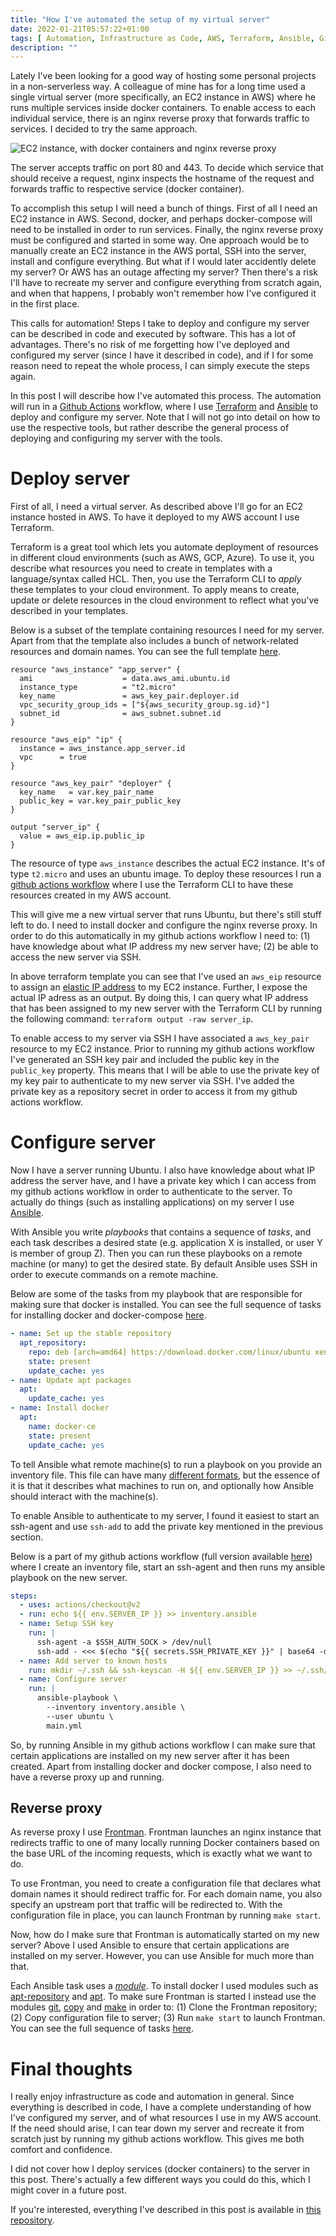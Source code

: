 ```yaml
---
title: "How I've automated the setup of my virtual server"
date: 2022-01-21T05:57:22+01:00
tags: [ Automation, Infrastructure as Code, AWS, Terraform, Ansible, Github Actions]
description: ""
---
```

Lately I've been looking for a good way of hosting some personal projects in a non-serverless way. A colleague of mine has for a long time used a single virtual server (more specifically, an EC2 instance in AWS) where he runs multiple services inside docker containers. To enable access to each individual service, there is an nginx reverse proxy that forwards traffic to services. I decided to try the same approach.

![EC2 instance, with docker containers and nginx reverse proxy](/blog/ec2-docker.png)

The server accepts traffic on port 80 and 443. To decide which service that should receive a request, nginx inspects the hostname of the request and forwards traffic to respective service (docker container).

To accomplish this setup I will need a bunch of things. First of all I need an EC2 instance in AWS. Second, docker, and perhaps docker-compose will need to be installed in order to run services. Finally, the nginx reverse proxy must be configured and started in some way. One approach would be to manually create an EC2 instance in the AWS portal, SSH into the server, install and configure everything. But what if I would later accidently delete my server? Or AWS has an outage affecting my server? Then there's a risk I'll have to recreate my server and configure everything from scratch again, and when that happens, I probably won't remember how I've configured it in the first place.

This calls for automation! Steps I take to deploy and configure my server can be described in code and executed by software. This has a lot of advantages. There's no risk of me forgetting how I've deployed and configured my server (since I have it described in code), and if I for some reason need to repeat the whole process, I can simply execute the steps again.

In this post I will describe how I've automated this process. The automation will run in a [Github Actions](https://github.com/features/actions) workflow, where I use [Terraform](https://www.terraform.io/) and [Ansible](https://www.ansible.com/) to deploy and configure my server. Note that I will not go into detail on how to use the respective tools, but rather describe the general process of deploying and configuring my server with the tools.

# Deploy server

First of all, I need a virtual server. As described above I'll go for an EC2 instance hosted in AWS. To have it deployed to my AWS account I use Terraform.

Terraform is a great tool which lets you automate deployment of resources in different cloud environments (such as AWS, GCP, Azure). To use it, you describe what resources you need to create in templates with a language/syntax called HCL. Then, you use the Terraform CLI to *apply* these templates to your cloud environment. To apply means to create, update or delete resources in the cloud environment to reflect what you've described in your templates.

Below is a subset of the template containing resources I need for my server. Apart from that the template also includes a bunch of network-related resources and domain names. You can see the full template [here](https://github.com/Dunklas/app-server/tree/main/iac).

```hcl
resource "aws_instance" "app_server" {
  ami                    = data.aws_ami.ubuntu.id
  instance_type          = "t2.micro"
  key_name               = aws_key_pair.deployer.id
  vpc_security_group_ids = ["${aws_security_group.sg.id}"]
  subnet_id              = aws_subnet.subnet.id
}

resource "aws_eip" "ip" {
  instance = aws_instance.app_server.id
  vpc      = true
}

resource "aws_key_pair" "deployer" {
  key_name   = var.key_pair_name
  public_key = var.key_pair_public_key
}

output "server_ip" {
  value = aws_eip.ip.public_ip
}
```
The resource of type `aws_instance` describes the actual EC2 instance. It's of type `t2.micro` and uses an ubuntu image. To deploy these resources I run a [github actions workflow](https://github.com/Dunklas/app-server/blob/main/.github/workflows/main.yml) where I use the Terraform CLI to have these resources created in my AWS account.

This will give me a new virtual server that runs Ubuntu, but there's still stuff left to do. I need to install docker and configure the nginx reverse proxy. In order to do this automatically in my github actions workflow I need to: (1) have knowledge about what IP address my new server have; (2) be able to access the new server via SSH.

In above terraform template you can see that I've used an `aws_eip` resource to assign an [elastic IP address](https://docs.aws.amazon.com/AWSEC2/latest/UserGuide/elastic-ip-addresses-eip.html) to my EC2 instance. Further, I expose the actual IP adress as an output. By doing this, I can query what IP address that has been assigned to my new server with the Terraform CLI by running the following command: `terraform output -raw server_ip`.

To enable access to my server via SSH I have associated a `aws_key_pair` resource to my EC2 instance. Prior to running my github actions workflow I've generated an SSH key pair and included the public key in the `public_key` property. This means that I will be able to use the private key of my key pair to authenticate to my new server via SSH. I've added the private key as a repository secret in order to access it from my github actions workflow.

# Configure server

Now I have a server running Ubuntu. I also have knowledge about what IP address the server have, and I have a private key which I can access from my github actions workflow in order to authenticate to the server. To actually do things (such as installing applications) on my server I use [Ansible](https://www.ansible.com).

With Ansible you write *playbooks* that contains a sequence of *tasks*, and each task describes a desired state (e.g. application X is installed, or user Y is member of group Z). Then you can run these playbooks on a remote machine (or many) to get the desired state. By default Ansible uses SSH in order to execute commands on a remote machine.

Below are some of the tasks from my playbook that are responsible for making sure that docker is installed. You can see the full sequence of tasks for installing docker and docker-compose [here](https://github.com/Dunklas/app-server/blob/main/playbooks/docker-install.yml).

```yaml
- name: Set up the stable repository
  apt_repository:
    repo: deb [arch=amd64] https://download.docker.com/linux/ubuntu xenial stable
    state: present
    update_cache: yes
- name: Update apt packages
  apt:
    update_cache: yes
- name: Install docker
  apt:
    name: docker-ce
    state: present
    update_cache: yes
```

To tell Ansible what remote machine(s) to run a playbook on you provide an inventory file. This file can have many [different formats](https://docs.ansible.com/ansible/latest/user_guide/intro_inventory.html), but the essence of it is that it describes what machines to run on, and optionally how Ansible should interact with the machine(s).

To enable Ansible to authenticate to my server, I found it easiest to start an ssh-agent and use `ssh-add` to add the private key mentioned in the previous section.

Below is a part of my github actions workflow (full version available [here](https://github.com/Dunklas/app-server/blob/main/.github/workflows/main.yml)) where I create an inventory file, start an ssh-agent and then runs my ansible playbook on the new server.

```yaml
steps:
  - uses: actions/checkout@v2
  - run: echo ${{ env.SERVER_IP }} >> inventory.ansible
  - name: Setup SSH key
    run: |
      ssh-agent -a $SSH_AUTH_SOCK > /dev/null
      ssh-add - <<< $(echo "${{ secrets.SSH_PRIVATE_KEY }}" | base64 -d)
  - name: Add server to known hosts
    run: mkdir ~/.ssh && ssh-keyscan -H ${{ env.SERVER_IP }} >> ~/.ssh/known_hosts
  - name: Configure server
    run: |
      ansible-playbook \
        --inventory inventory.ansible \
        --user ubuntu \
        main.yml
```

So, by running Ansible in my github actions workflow I can make sure that certain applications are installed on my new server after it has been created. Apart from installing docker and docker compose, I also need to have a reverse proxy up and running.

## Reverse proxy

As reverse proxy I use [Frontman](https://github.com/DeviesDevelopment/frontman). Frontman launches an nginx instance that redirects traffic to one of many locally running Docker containers based on the base URL of the incoming requests, which is exactly what we want to do.

To use Frontman, you need to create a configuration file that declares what domain names it should redirect traffic for. For each domain name, you also specify an upstream port that traffic will be redirected to. With the configuration file in place, you can launch Frontman by running `make start`.

Now, how do I make sure that Frontman is automatically started on my new server? Above I used Ansible to ensure that certain applications are installed on my server. However, you can use Ansible for much more than that.

Each Ansible task uses a *[module](https://docs.ansible.com/ansible/latest/user_guide/modules_intro.html)*. To install docker I used modules such as [apt-repository](https://docs.ansible.com/ansible/latest/collections/ansible/builtin/apt_repository_module.html) and [apt](https://docs.ansible.com/ansible/latest/collections/ansible/builtin/apt_module.html). To make sure Frontman is started I instead use the modules [git](https://docs.ansible.com/ansible/latest/collections/ansible/builtin/git_module.html), [copy](https://docs.ansible.com/ansible/latest/collections/ansible/builtin/copy_module.html) and [make](https://docs.ansible.com/ansible/2.9/modules/make_module.html) in order to: (1) Clone the Frontman repository; (2) Copy configuration file to server; (3) Run `make start` to launch Frontman. You can see the full sequence of tasks [here](https://github.com/Dunklas/app-server/blob/main/playbooks/configure-proxy.yml).

# Final thoughts

I really enjoy infrastructure as code and automation in general. Since everything is described in code, I have a complete understanding of how I've configured my server, and of what resources I use in my AWS account. If the need should arise, I can tear down my server and recreate it from scratch just by running my github actions workflow. This gives me both comfort and confidence.

I did not cover how I deploy services (docker containers) to the server in this post. There's actually a few different ways you could do this, which I might cover in a future post.

If you're interested, everything I've described in this post is available in [this repository](https://github.com/Dunklas/app-server).
